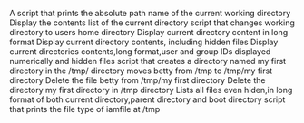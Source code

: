 A script that prints the absolute path name of the current working directory
Display the contents list of the current directory
script that changes working directory to users home directory
Display current directory content in long format
Display current directory contents, including hidden files
Display current directories contents,long format,user and group IDs displayed numerically and hidden files
script that creates a directory named my first directory in the /tmp/ directory
moves betty from /tmp to /tmp/my first directory
Delete the file betty from /tmp/my first directory
Delete the directory my first directory in /tmp directory
Lists all files even hiden,in long format of both current directory,parent directory and boot directory
script that prints the file type of iamfile at /tmp
